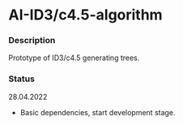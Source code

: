 # AI-ID3/c4.5-algorithm

### Description
Prototype of ID3/c4.5 generating trees.

### Status

28.04.2022
- Basic dependencies, start development stage.